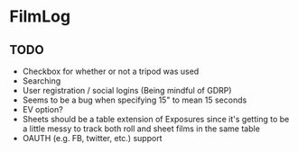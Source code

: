 FilmLog
=======

TODO
----
 - Checkbox for whether or not a tripod was used
 - Searching
 - User registration / social logins (Being mindful of GDRP)
 - Seems to be a bug when specifying 15" to mean 15 seconds
 - EV option?
 - Sheets should be a table extension of Exposures since it's getting
   to be a little messy to track both roll and sheet films in the 
   same table
 - OAUTH (e.g. FB, twitter, etc.) support
